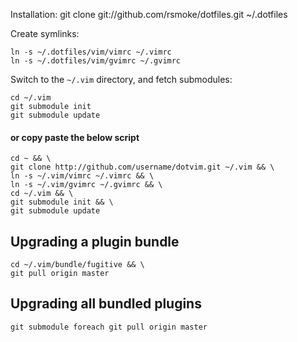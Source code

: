Installation:
    git clone git://github.com/rsmoke/dotfiles.git ~/.dotfiles

Create symlinks:

    ln -s ~/.dotfiles/vim/vimrc ~/.vimrc
    ln -s ~/.dotfiles/vim/gvimrc ~/.gvimrc

Switch to the `~/.vim` directory, and fetch submodules:

    cd ~/.vim
    git submodule init
    git submodule update

#### or copy paste the below script
    cd ~ && \
    git clone http://github.com/username/dotvim.git ~/.vim && \
    ln -s ~/.vim/vimrc ~/.vimrc && \
    ln -s ~/.vim/gvimrc ~/.gvimrc && \
    cd ~/.vim && \
    git submodule init && \
    git submodule update

## Upgrading a plugin bundle
    cd ~/.vim/bundle/fugitive && \
    git pull origin master

## Upgrading all bundled plugins
    git submodule foreach git pull origin master
